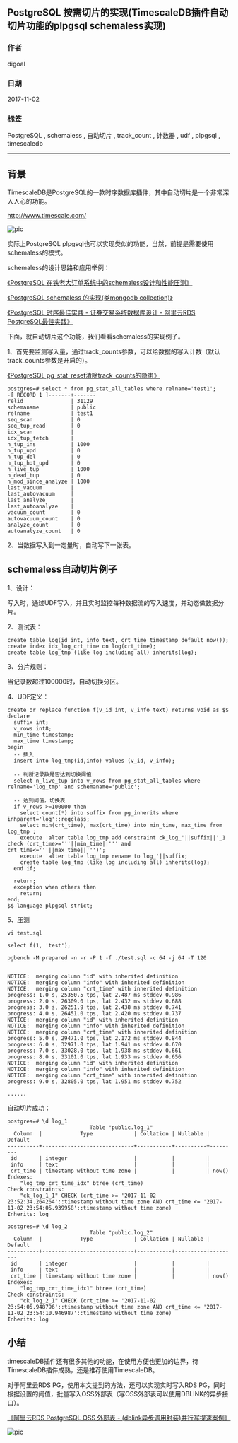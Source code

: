 ## PostgreSQL 按需切片的实现(TimescaleDB插件自动切片功能的plpgsql schemaless实现)    
                           
### 作者          
digoal          
          
### 日期           
2017-11-02         
            
### 标签          
PostgreSQL , schemaless , 自动切片 , track_count , 计数器 , udf , plpgsql , timescaledb        
                      
----                      
                       
## 背景          
TimescaleDB是PostgreSQL的一款时序数据库插件，其中自动切片是一个非常深入人心的功能。    
    
http://www.timescale.com/    
    
![pic](20171102_02_pic_001.jpg)    
    
实际上PostgreSQL plpgsql也可以实现类似的功能，当然，前提是需要使用schemaless的模式。    
    
schemaless的设计思路和应用举例：    
    
[《PostgreSQL 在铁老大订单系统中的schemaless设计和性能压测》](201709/20170927_03.md)      
    
[《PostgreSQL schemaless 的实现(类mongodb collection)》](201705/20170511_01.md)      
    
[《PostgreSQL 时序最佳实践 - 证券交易系统数据库设计 - 阿里云RDS PostgreSQL最佳实践》](201704/20170417_01.md)      
    
下面，就自动切片这个功能，我们看看schemaless的实现例子。    
    
1、首先要监测写入量，通过track_counts参数，可以给数据的写入计数（默认track_counts参数是开启的）。    
    
[《PostgreSQL pg_stat_reset清除track_counts的隐患》](../201711/20171101_01.md)      
    
```    
postgres=# select * from pg_stat_all_tables where relname='test1';    
-[ RECORD 1 ]-------+-------    
relid               | 31129    
schemaname          | public    
relname             | test1    
seq_scan            | 0    
seq_tup_read        | 0    
idx_scan            |     
idx_tup_fetch       |     
n_tup_ins           | 1000    
n_tup_upd           | 0    
n_tup_del           | 0    
n_tup_hot_upd       | 0    
n_live_tup          | 1000    
n_dead_tup          | 0    
n_mod_since_analyze | 1000    
last_vacuum         |     
last_autovacuum     |     
last_analyze        |     
last_autoanalyze    |     
vacuum_count        | 0    
autovacuum_count    | 0    
analyze_count       | 0    
autoanalyze_count   | 0    
```    
    
2、当数据写入到一定量时，自动写下一张表。    
    
## schemaless自动切片例子    
1、设计：    
    
写入时，通过UDF写入，并且实时监控每种数据流的写入速度，并动态做数据分片。    
    
    
2、测试表：    
    
```    
create table log(id int, info text, crt_time timestamp default now());    
create index idx_log_crt_time on log(crt_time);    
create table log_tmp (like log including all) inherits(log);    
```    
    
3、分片规则：    
    
当记录数超过100000时，自动切换分区。    
    
    
4、UDF定义：    
    
```    
create or replace function f(v_id int, v_info text) returns void as $$    
declare    
  suffix int;    
  v_rows int8;    
  min_time timestamp;    
  max_time timestamp;    
begin    
  -- 插入    
  insert into log_tmp(id,info) values (v_id, v_info);    
      
  -- 判断记录数是否达到切换阈值    
  select n_live_tup into v_rows from pg_stat_all_tables where relname='log_tmp' and schemaname='public';    
      
  -- 达到阈值，切换表    
  if v_rows >=100000 then    
    select count(*) into suffix from pg_inherits where inhparent='log'::regclass;    
    select min(crt_time), max(crt_time) into min_time, max_time from log_tmp ;    
    execute 'alter table log_tmp add constraint ck_log_'||suffix||'_1 check (crt_time>='''||min_time||''' and crt_time<='''||max_time||''')';    
    execute 'alter table log_tmp rename to log_'||suffix;    
    create table log_tmp (like log including all) inherits(log);    
  end if;    
      
  return;    
  exception when others then    
    return;    
end;    
$$ language plpgsql strict;    
```    
    
5、压测    
    
```    
vi test.sql    
    
select f(1, 'test');    
```    
    
```    
pgbench -M prepared -n -r -P 1 -f ./test.sql -c 64 -j 64 -T 120    
    
    
NOTICE:  merging column "id" with inherited definition    
NOTICE:  merging column "info" with inherited definition    
NOTICE:  merging column "crt_time" with inherited definition    
progress: 1.0 s, 25350.5 tps, lat 2.487 ms stddev 0.986    
progress: 2.0 s, 26309.0 tps, lat 2.432 ms stddev 0.688    
progress: 3.0 s, 26251.9 tps, lat 2.438 ms stddev 0.741    
progress: 4.0 s, 26451.0 tps, lat 2.420 ms stddev 0.737    
NOTICE:  merging column "id" with inherited definition    
NOTICE:  merging column "info" with inherited definition    
NOTICE:  merging column "crt_time" with inherited definition    
progress: 5.0 s, 29471.0 tps, lat 2.172 ms stddev 0.844    
progress: 6.0 s, 32971.0 tps, lat 1.941 ms stddev 0.670    
progress: 7.0 s, 33028.0 tps, lat 1.938 ms stddev 0.661    
progress: 8.0 s, 33101.0 tps, lat 1.933 ms stddev 0.656    
NOTICE:  merging column "id" with inherited definition    
NOTICE:  merging column "info" with inherited definition    
NOTICE:  merging column "crt_time" with inherited definition    
progress: 9.0 s, 32805.0 tps, lat 1.951 ms stddev 0.752    
    
......    
```    
    
自动切片成功：    
    
```    
postgres=# \d log_1    
                          Table "public.log_1"    
  Column  |            Type             | Collation | Nullable | Default     
----------+-----------------------------+-----------+----------+---------    
 id       | integer                     |           |          |     
 info     | text                        |           |          |     
 crt_time | timestamp without time zone |           |          | now()    
Indexes:    
    "log_tmp_crt_time_idx" btree (crt_time)    
Check constraints:    
    "ck_log_1_1" CHECK (crt_time >= '2017-11-02 23:52:34.264264'::timestamp without time zone AND crt_time <= '2017-11-02 23:54:05.939958'::timestamp without time zone)    
Inherits: log    
    
postgres=# \d log_2    
                          Table "public.log_2"    
  Column  |            Type             | Collation | Nullable | Default     
----------+-----------------------------+-----------+----------+---------    
 id       | integer                     |           |          |     
 info     | text                        |           |          |     
 crt_time | timestamp without time zone |           |          | now()    
Indexes:    
    "log_tmp_crt_time_idx1" btree (crt_time)    
Check constraints:    
    "ck_log_2_1" CHECK (crt_time >= '2017-11-02 23:54:05.948796'::timestamp without time zone AND crt_time <= '2017-11-02 23:54:10.946987'::timestamp without time zone)    
Inherits: log    
```    
      
## 小结  
timescaleDB插件还有很多其他的功能，在使用方便也更加的边界，待TimescaleDB插件成熟，还是推荐使用TimescaleDB。  
  
对于阿里云RDS PG，使用本文提到的方法，还可以实现实时写入RDS PG，同时根据设置的阈值，批量写入OSS外部表（写OSS外部表可以使用DBLINK的异步接口）。   
  
[《阿里云RDS PostgreSQL OSS 外部表 - (dblink异步调用封装)并行写提速案例》](../201709/20170906_01.md)    
  
![pic](20171102_02_pic_002.jpg)  
  
